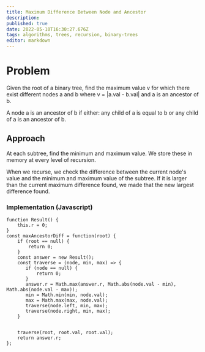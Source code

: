 ```yaml
---
title: Maximum Difference Between Node and Ancestor
description: 
published: true
date: 2022-05-10T16:30:27.676Z
tags: algorithms, trees, recursion, binary-trees
editor: markdown
---
```


# Problem
Given the root of a binary tree, find the maximum value v for which there exist different nodes a and b where v = |a.val - b.val| and a is an ancestor of b.

A node a is an ancestor of b if either: any child of a is equal to b or any child of a is an ancestor of b.

## Approach
At each subtree, find the minimum and maximum value. We store these in memory at every level of recursion. 

When we recurse, we check the difference between the current node's value and the minimum and maximum value of the subtree. If it is larger than the current maximum difference found, we made that the new largest difference found. 

### Implementation (Javascript)
```
function Result() {
    this.r = 0;
}
const maxAncestorDiff = function(root) {
    if (root == null) {
        return 0;
    }
    const answer = new Result();
    const traverse = (node, min, max) => {
       if (node == null) {
           return 0;
       }
       answer.r = Math.max(answer.r, Math.abs(node.val - min), Math.abs(node.val - max));
       min = Math.min(min, node.val);
       max = Math.max(max, node.val);
       traverse(node.left, min, max);
       traverse(node.right, min, max);
    }

    
    traverse(root, root.val, root.val);
    return answer.r;
};
```